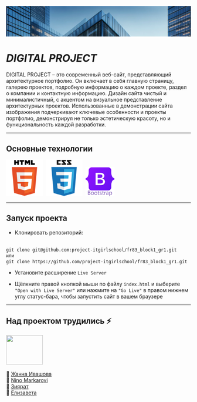 <img src="/assets/images/photo-readme1.png">

# **_DIGITAL PROJECT_**

DIGITAL PROJECT – это современный веб-сайт, представляющий архитектурное портфолио. Он включает в себя главную страницу, галерею проектов, подробную информацию о каждом проекте, раздел о компании и контактную информацию. Дизайн сайта чистый и минималистичный, с акцентом на визуальное представление архитектурных проектов. Использованные в демонстрации сайта изображения подчеркивают ключевые особенности и проекты портфолио, демонстрируя не только эстетическую красоту, но и функциональность каждой разработки.

---

## Основные технологии

<img src="https://github.com/devicons/devicon/blob/master/icons/html5/html5-original-wordmark.svg" title="HTML" alt="HTML" width="100" height="100"/>&nbsp;
<img src="https://github.com/devicons/devicon/blob/master/icons/css3/css3-original-wordmark.svg" title="CSS" alt="CSS" width="100" height="100"/>&nbsp;
<img src="https://github.com/devicons/devicon/blob/master/icons/bootstrap/bootstrap-original-wordmark.svg" title="Bootstrap" alt="Bootstrap" width="80" height="80"/>&nbsp;

---

## Запуск проекта

- Клонировать репозиторий:

```

git clone git@github.com:project-itgirlschool/fr83_block1_gr1.git
или
git clone https://github.com/project-itgirlschool/fr83_block1_gr1.git

```

- Установите расширение `Live Server`

- Щёлкните правой кнопкой мыши по файлу `index.html` и выберите `"Open with Live Server"` или нажмите на `"Go Live"` в правом нижнем углу статус-бара, чтобы запустить сайт в вашем браузере

---

## Над проектом трудились :zap:

<img src="https://media2.giphy.com/media/2IudUHdI075HL02Pkk/giphy.gif?cid=ecf05e47dw58md03g6wslloma7wuckip158oew9p14it2skv&ep=v1_gifs_related&rid=giphy.gif&ct=g" width="100" height="80"/>

:hibiscus: [Жанна Ивашова](https://github.com/ZhannaIvashova)  
:hibiscus: [Nino Markarovi](https://github.com/Ninima1218)  
:hibiscus: [Зиярат](https://github.com/Ziyrat)  
:hibiscus: [Елизавета](https://github.com/lisetct)
